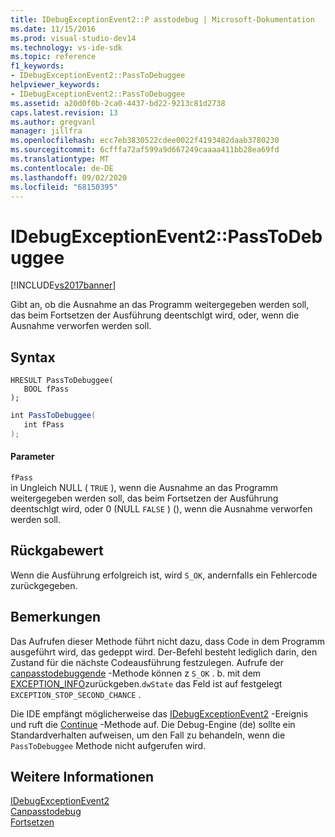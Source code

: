 ```yaml
---
title: IDebugExceptionEvent2::P asstodebug | Microsoft-Dokumentation
ms.date: 11/15/2016
ms.prod: visual-studio-dev14
ms.technology: vs-ide-sdk
ms.topic: reference
f1_keywords:
- IDebugExceptionEvent2::PassToDebuggee
helpviewer_keywords:
- IDebugExceptionEvent2::PassToDebuggee
ms.assetid: a20d0f0b-2ca0-4437-bd22-9213c81d2738
caps.latest.revision: 13
ms.author: gregvanl
manager: jillfra
ms.openlocfilehash: ecc7eb3830522cdee0022f4193482daab3780230
ms.sourcegitcommit: 6cfffa72af599a9d667249caaaa411bb28ea69fd
ms.translationtype: MT
ms.contentlocale: de-DE
ms.lasthandoff: 09/02/2020
ms.locfileid: "68150395"
---
```

# <a name="idebugexceptionevent2passtodebuggee"></a>IDebugExceptionEvent2::PassToDebuggee
[!INCLUDE[vs2017banner](../../../includes/vs2017banner.md)]

Gibt an, ob die Ausnahme an das Programm weitergegeben werden soll, das beim Fortsetzen der Ausführung deentschlgt wird, oder, wenn die Ausnahme verworfen werden soll.  
  
## <a name="syntax"></a>Syntax  
  
```cpp#  
HRESULT PassToDebuggee(  
   BOOL fPass  
);  
```  
  
```csharp  
int PassToDebuggee(  
   int fPass  
);  
```  
  
#### <a name="parameters"></a>Parameter  
 `fPass`  
 in Ungleich NULL ( `TRUE` ), wenn die Ausnahme an das Programm weitergegeben werden soll, das beim Fortsetzen der Ausführung deentschlgt wird, oder 0 (NULL `FALSE` ) (), wenn die Ausnahme verworfen werden soll.  
  
## <a name="return-value"></a>Rückgabewert  
 Wenn die Ausführung erfolgreich ist, wird `S_OK`, andernfalls ein Fehlercode zurückgegeben.  
  
## <a name="remarks"></a>Bemerkungen  
 Das Aufrufen dieser Methode führt nicht dazu, dass Code in dem Programm ausgeführt wird, das gedeppt wird. Der-Befehl besteht lediglich darin, den Zustand für die nächste Codeausführung festzulegen. Aufrufe der [canpasstodebuggende](../../../extensibility/debugger/reference/idebugexceptionevent2-canpasstodebuggee.md) -Methode können z `S_OK` . b. mit dem [EXCEPTION_INFO](../../../extensibility/debugger/reference/exception-info.md)zurückgeben.`dwState` das Feld ist auf festgelegt `EXCEPTION_STOP_SECOND_CHANCE` .  
  
 Die IDE empfängt möglicherweise das [IDebugExceptionEvent2](../../../extensibility/debugger/reference/idebugexceptionevent2.md) -Ereignis und ruft die [Continue](../../../extensibility/debugger/reference/idebugprogram2-continue.md) -Methode auf. Die Debug-Engine (de) sollte ein Standardverhalten aufweisen, um den Fall zu behandeln, wenn die `PassToDebuggee` Methode nicht aufgerufen wird.  
  
## <a name="see-also"></a>Weitere Informationen  
 [IDebugExceptionEvent2](../../../extensibility/debugger/reference/idebugexceptionevent2.md)   
 [Canpasstodebug](../../../extensibility/debugger/reference/idebugexceptionevent2-canpasstodebuggee.md)   
 [Fortsetzen](../../../extensibility/debugger/reference/idebugprogram2-continue.md)
